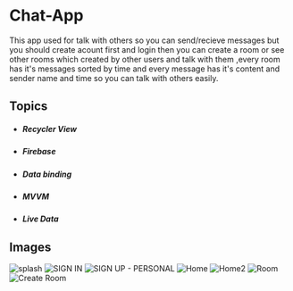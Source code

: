 # **Chat-App**
This app used for talk with others so you can send/recieve messages but you should create acount first and login then you can create a room or see other rooms which created by other users and talk with them ,every room has it's messages sorted by time and every message has it's content and sender name and time so you can talk with others easily.

## **Topics**
+ ##### Recycler View
+ ##### Firebase
+ ##### Data binding
+ ##### MVVM
+ ##### Live Data

## **Images**
![splash](https://github.com/Mohamed00-Hany/Chat-App/assets/123842448/3afd2322-de07-4d69-82a0-d338fec7e7c6)
![SIGN IN](https://github.com/Mohamed00-Hany/Chat-App/assets/123842448/dece7d58-e92e-48e3-8763-d3b3b9b79e77)
![SIGN UP - PERSONAL](https://github.com/Mohamed00-Hany/Chat-App/assets/123842448/d4533967-7537-40ef-92eb-22661e91b703)
![Home](https://github.com/Mohamed00-Hany/Chat-App/assets/123842448/ad246b58-d171-4ca9-afbc-f670c0c63a2a)
![Home2](https://github.com/Mohamed00-Hany/Chat-App/assets/123842448/84407046-266b-4efc-8659-807ff9471f45)
![Room](https://github.com/Mohamed00-Hany/Chat-App/assets/123842448/f885458b-7e8e-430f-a911-81627a550b4f)
![Create Room](https://github.com/Mohamed00-Hany/Chat-App/assets/123842448/aa87b6b5-97b8-4c2e-8c67-67bad493428d)




